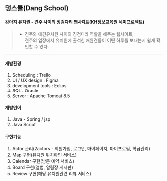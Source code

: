 ## 댕스쿨(Dang School) 
#### 강아지 유치원 - 견주 사이의 징검다리 웹사이트(KH정보교육원 세미프로젝트)

> + 견주와 애견유치원 사이의 징검다리 역할을 해주는 웹사이트,  
  견주의 입장에서 유치원에 출석한 애완견들이 어떤 하루를 보내는지 쉽게 확인할 수 있다.
  
* * *

#### 개발환경
1. Scheduling : Trello
2. UI / UX design : Figma
3. development tools : Eclips
4. SQL : Oracle
5. Server : Apache Tomcat 8.5   


#### 개발언어   
1. Java - Spring / jsp
2. Java Script


#### 구현기능
1. Actor 관리(2actors - 회원가입, 로그인, 마이페이지, 마이프로필, 학급관리)
2. Map 구현(유치원 위치확인 서비스)
3. Calendar 구현(방문 예약 서비스)
4. Board 구현(앨범, 알림장 게시판)
5. Review 구현(해당 유치원관련 리뷰 서비스)




